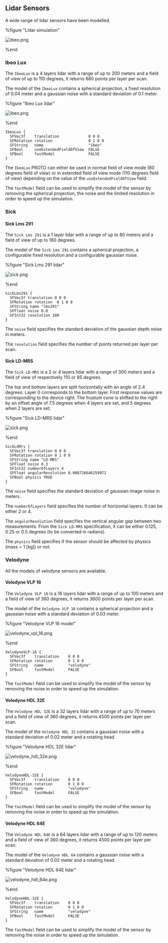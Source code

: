 ## Lidar Sensors

A wide range of lidar sensors have been modelled.

%figure "Lidar simulation"

![ibeo.png](images/sensors/lidar_simulation.png)

%end

### Ibeo Lux

The `IbeoLux` is a 4 layers lidar with a range of up to 200 meters and a field of view of up to 110 degrees, it returns 680 points per layer per scan.

The model of the `IbeoLux` contains a spherical projection, a fixed resolution of 0.04 meter and a gaussian noise with a standard deviation of 0.1 meter.

%figure "Ibeo Lux lidar"

![ibeo.png](images/sensors/ibeo.png)

%end

```
IbeoLux {
  SFVec3f    translation             0 0 0
  SFRotation rotation                0 1 0 0
  SFString   name                    "ibeo"
  SFBool     useExtendedFieldOfView  FALSE
  SFBool     fastModel               FALSE
}
```

The `IbeoLux` PROTO can either be used in normal field of view mode (80 degrees field of view) or in extended field of view mode (110 degrees field of view) depending on the value of the `useExtendedFieldOfView` field.

The `fastModel` field can be used to simplify the model of the sensor by removing the spherical projection, the noise and the limited resolution in order to speed up the simulation.


### Sick

#### Sick Lms 291

The `Sick Lms 291` is a 1 layer lidar with a range of up to 80 meters and a field of view of up to 180 degrees.

The model of the `Sick Lms 291` contains a spherical projection, a configurable fixed resolution and a configurable gaussian noise.

%figure "Sick Lms 291 lidar"

![sick.png](images/sensors/sick_lms291.png)

%end

```
SickLms291 {
  SFVec3f translation 0 0 0
  SFRotation rotation  0 1 0 0
  SFString name "lms291"
  SFFloat noise 0.0
  SFInt32 resolution 180
}
```

The `noise` field specifies the standard deviation of the gaussian depth noise in meters.

The `resolution` field specifies the number of points returned per layer per scan.

#### Sick LD-MRS

The `Sick LD-MRS` is a 2 or 4 layers lidar with a range of 300 meters and a field of view of respectively 110 or 85 degrees.

The top and bottom layers are split horizontally with an angle of 2.4 degrees.
Layer 0 corresponds to the bottom layer.
First response values are corresponding to the device right.
The frustum cone is shifted to the right by an offset angle of 7.5 degrees when 4 layers are set, and 5 degrees when 2 layers are set.

%figure "Sick LD-MRS lidar"

![sick.png](images/sensors/sick_ld_mrs.png)

%end

```
SickLdMrs {
  SFVec3f translation 0 0 0
  SFRotation rotation 0 1 0 0
  SFString name "LD-MRS"
  SFFloat noise 0.3
  SFInt32 numberOfLayers 4
  SFFloat angularResolution 0.008726646259972
  SFBool physics TRUE
}
```

The `noise` field specifies the standard deviation of gaussian image noise in meters.

The `numberOfLayers` field specifies the number of horizontal layers. It can be either 2 or 4.

The `angularResolution` field specifies the vertical angular gap between two measurements.
From the `Sick LD-MRS` specification, it can be either 0.125, 0.25 or 0.5 degrees (to be converted in radians).

The `physics` field specifies if the sensor should be affected by physics (mass = 1 [kg]) or not.

### Velodyne

All the models of velodyne sensors are available.

#### Velodyne VLP 16

The `Velodyne VLP 16` is a 16 layers lidar with a range of up to 100 meters and a field of view of 360 degrees, it returns 3600 points per layer per scan.

The model of the `Velodyne VLP 16` contains a spherical projection and a gaussian noise with a standard deviation of 0.03 meter.

%figure "Velodyne VLP 16 model"

![velodyne_vpl_16.png](images/sensors/velodyne_vpl_16.png)

%end

```
VelodyneVLP-16 {
  SFVec3f    translation    0 0 0
  SFRotation rotation       0 1 0 0
  SFString   name           "velodyne"
  SFBool     fastModel      FALSE
}
```

The `fastModel` field can be used to simplify the model of the sensor by removing the noise in order to speed up the simulation.

#### Velodyne HDL 32E

The `Velodyne HDL 32E` is a 32 layers lidar with a range of up to 70 meters and a field of view of 360 degrees, it returns 4500 points per layer per scan.

The model of the `Velodyne HDL 32` contains a gaussian noise with a standard deviation of 0.02 meter and a rotating head.

%figure "Velodyne HDL 32E lidar"

![velodyne_hdl_32e.png](images/sensors/velodyne_hdl_32e.png)

%end

```
VelodyneHDL-32E {
  SFVec3f    translation    0 0 0
  SFRotation rotation       0 1 0 0
  SFString   name           "velodyne"
  SFBool     fastModel      FALSE
}
```

The `fastModel` field can be used to simplify the model of the sensor by removing the noise in order to speed up the simulation.

#### Velodyne HDL 64E

The `Velodyne HDL 64E` is a 64 layers lidar with a range of up to 120 meters and a field of view of 360 degrees, it returns 4500 points per layer per scan.

The model of the `Velodyne HDL 64` contains a gaussian noise with a standard deviation of 0.02 meter and a rotating head.

%figure "Velodyne HDL 64E lidar"

![velodyne_hdl_64e.png](images/sensors/velodyne_hdl_64e.png)

%end

```
VelodyneHDL-32E {
  SFVec3f    translation    0 0 0
  SFRotation rotation       0 1 0 0
  SFString   name           "velodyne"
  SFBool     fastModel      FALSE
}
```

The `fastModel` field can be used to simplify the model of the sensor by removing the noise in order to speed up the simulation.
